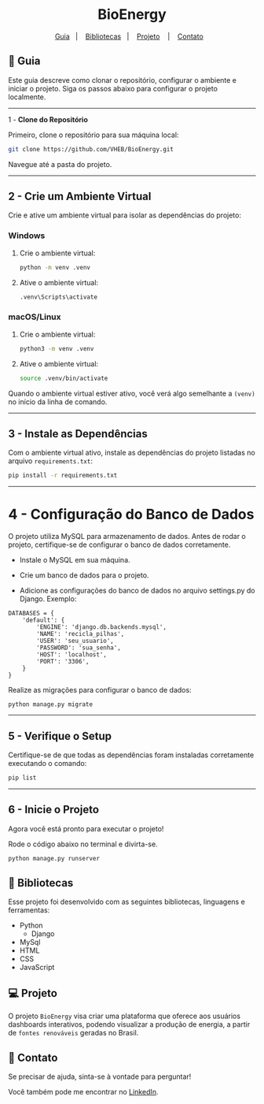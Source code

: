 
<h1 align="center"> BioEnergy </h1>


<p align="center">
  <a href="#-guia">Guia</a>&nbsp;&nbsp;&nbsp;|&nbsp;&nbsp;&nbsp;
  <a href="#book-bibliotecas">Bibliotecas</a>&nbsp;&nbsp;&nbsp;|&nbsp;&nbsp;&nbsp;
  <a href="#-projeto">Projeto</a>&nbsp;&nbsp;&nbsp; |&nbsp;&nbsp;&nbsp;
  <a href="#email-contato">Contato</a>&nbsp;&nbsp;&nbsp;
</p>

## 🚀 **Guia**

Este guia descreve como clonar o repositório, configurar o ambiente e iniciar o projeto. Siga os passos abaixo para configurar o projeto localmente.

---

 1 - **Clone do Repositório**

Primeiro, clone o repositório para sua máquina local:

```bash
git clone https://github.com/VHEB/BioEnergy.git
```

Navegue até a pasta do projeto.

---

## 2 - **Crie um Ambiente Virtual**

Crie e ative um ambiente virtual para isolar as dependências do projeto:

### **Windows**

1. Crie o ambiente virtual:
   ```bash
   python -m venv .venv
   ```

2. Ative o ambiente virtual:
   ```bash
   .venv\Scripts\activate
   ```

### **macOS/Linux**

1. Crie o ambiente virtual:
   ```bash
   python3 -m venv .venv
   ```

2. Ative o ambiente virtual:
   ```bash
   source .venv/bin/activate
   ```

Quando o ambiente virtual estiver ativo, você verá algo semelhante a `(venv)` no início da linha de comando.

---

## 3 - **Instale as Dependências**

Com o ambiente virtual ativo, instale as dependências do projeto listadas no arquivo `requirements.txt`:

```bash
pip install -r requirements.txt
```

---

# 4 - **Configuração do Banco de Dados**

O projeto utiliza MySQL para armazenamento de dados. Antes de rodar o projeto, certifique-se de configurar o banco de dados corretamente.

- Instale o MySQL em sua máquina.

- Crie um banco de dados para o projeto.

- Adicione as configurações do banco de dados no arquivo settings.py do Django. Exemplo:

```
DATABASES = {
    'default': {
        'ENGINE': 'django.db.backends.mysql',
        'NAME': 'recicla_pilhas',
        'USER': 'seu_usuario',
        'PASSWORD': 'sua_senha',
        'HOST': 'localhost',
        'PORT': '3306',
    }
}
```
Realize as migrações para configurar o banco de dados:
```
python manage.py migrate
```
---

## 5 - **Verifique o Setup**

Certifique-se de que todas as dependências foram instaladas corretamente executando o comando:

```bash
pip list
```

---

## 6 - **Inicie o Projeto**

Agora você está pronto para executar o projeto!

Rode o código abaixo no terminal e divirta-se.
```bash
python manage.py runserver
```

## :book: **Bibliotecas**

Esse projeto foi desenvolvido com as seguintes bibliotecas, linguagens e ferramentas:

- Python
   - Django
- MySql
- HTML
- CSS
- JavaScript

## 💻 **Projeto**

O projeto `BioEnergy` visa criar uma plataforma que oferece aos usuários dashboards interativos, podendo visualizar a produção de energia, a partir de `fontes renováveis` geradas no Brasil.

## :email: **Contato**

Se precisar de ajuda, sinta-se à vontade para perguntar!

Você também pode me encontrar no [LinkedIn](https://www.linkedin.com/in/vitor-heb/).

